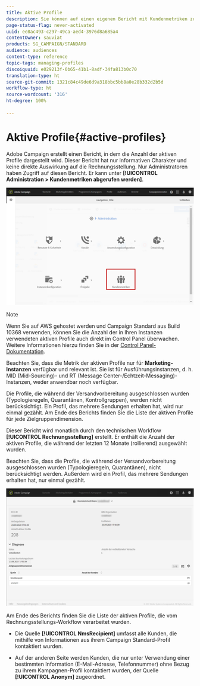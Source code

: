 ```yaml
---
title: Aktive Profile
description: Sie können auf einen eigenen Bericht mit Kundenmetriken zugreifen und aktive Profile in Ihrer Campaign-Datenbank darstellen.
page-status-flag: never-activated
uuid: ee8ac493-c297-49ca-aed4-3976d8a685a4
contentOwner: sauviat
products: SG_CAMPAIGN/STANDARD
audience: audiences
content-type: reference
topic-tags: managing-profiles
discoiquuid: e029213f-0b65-41b1-8adf-34fa813b0c70
translation-type: ht
source-git-commit: 1321c84c49de6d9a318bbc5bb8a0e28b332d2b5d
workflow-type: ht
source-wordcount: '316'
ht-degree: 100%

---
```



# Aktive Profile{#active-profiles}

Adobe Campaign erstellt einen Bericht, in dem die Anzahl der aktiven Profile dargestellt wird. Dieser Bericht hat nur informativen Charakter und keine direkte Auswirkung auf die Rechnungsstellung. Nur Administratoren haben Zugriff auf diesen Bericht. Er kann unter **[!UICONTROL Administration > Kundenmetriken abgerufen werden]**.

![](assets/audience_active_profiles1.png)

>[!NOTE]
>
>Wenn Sie auf AWS gehostet werden und Campaign Standard aus Build 10368 verwenden, können Sie die Anzahl der in Ihren Instanzen verwendeten aktiven Profile auch direkt im Control Panel überwachen. Weitere Informationen hierzu finden Sie in der [Control Panel-Dokumentation](https://docs.adobe.com/content/help/de-DE/control-panel/using/performance-monitoring/active-profiles-monitoring.html).
>
>Beachten Sie, dass die Metrik der aktiven Profile nur für **Marketing-Instanzen** verfügbar und relevant ist. Sie ist für Ausführungsinstanzen, d. h. MID (Mid-Sourcing)- und RT (Message Center-/Echtzeit-Messaging)-Instanzen, weder anwendbar noch verfügbar.


Die Profile, die während der Versandvorbereitung ausgeschlossen wurden (Typologieregeln, Quarantänen, Kontrollgruppen), werden nicht berücksichtigt. Ein Profil, das mehrere Sendungen erhalten hat, wird nur einmal gezählt. Am Ende des Berichts finden Sie die Liste der aktiven Profile für jede Zielgruppendimension.

Dieser Bericht wird monatlich durch den technischen Workflow **[!UICONTROL Rechnungsstellung]** erstellt. Er enthält die Anzahl der aktiven Profile, die während der letzten 12 Monate (rollierend) ausgewählt wurden.

Beachten Sie, dass die Profile, die während der Versandvorbereitung ausgeschlossen wurden (Typologieregeln, Quarantänen), nicht berücksichtigt werden. Außerdem wird ein Profil, das mehrere Sendungen erhalten hat, nur einmal gezählt.

![](assets/audience_active_profiles2.png)

Am Ende des Berichts finden Sie die Liste der aktiven Profile, die vom Rechnungsstellungs-Workflow verarbeitet wurden.

* Die Quelle **[!UICONTROL NmsRecipient]** umfasst alle Kunden, die mithilfe von Informationen aus ihrem Campaign Standard-Profil kontaktiert wurden.

* Auf der anderen Seite werden Kunden, die nur unter Verwendung einer bestimmten Information (E-Mail-Adresse, Telefonnummer) ohne Bezug zu ihrem Kampagnen-Profil kontaktiert wurden, der Quelle **[!UICONTROL Anonym]** zugeordnet.
